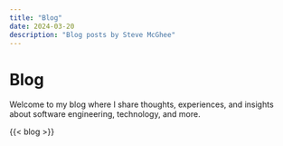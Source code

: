 ```yaml
---
title: "Blog"
date: 2024-03-20
description: "Blog posts by Steve McGhee"
---
```


# Blog

Welcome to my blog where I share thoughts, experiences, and insights about software engineering, technology, and more.

{{< blog >}} 